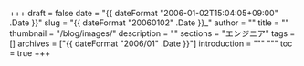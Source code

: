 +++
draft = false
date = "{{ dateFormat "2006-01-02T15:04:05+09:00" .Date }}"
slug = "{{ dateFormat "20060102" .Date }}_"
author = ""
title = ""
thumbnail = "/blog/images/"
description = ""
sections = "エンジニア"
tags = []
archives = ["{{ dateFormat "2006/01" .Date }}"]
introduction = """ """
toc = true
+++
